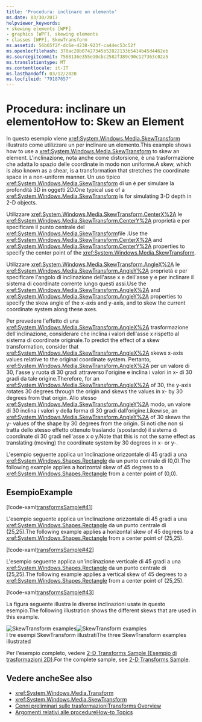 ```yaml
---
title: 'Procedura: inclinare un elemento'
ms.date: 03/30/2017
helpviewer_keywords:
- skewing elements [WPF]
- graphics [WPF], skewing elements
- classes [WPF], SkewTransform
ms.assetid: 56b65f2f-dc6e-4238-923f-ca44ec53c52f
ms.openlocfilehash: 370ac28b07427345b52822133b5414b45d4462eb
ms.sourcegitcommit: 7588136e355e10cbc2582f389c90c127363c02a5
ms.translationtype: MT
ms.contentlocale: it-IT
ms.lasthandoff: 03/12/2020
ms.locfileid: "79187657"
---
```

# <a name="how-to-skew-an-element"></a><span data-ttu-id="d7e5f-102">Procedura: inclinare un elemento</span><span class="sxs-lookup"><span data-stu-id="d7e5f-102">How to: Skew an Element</span></span>
<span data-ttu-id="d7e5f-103">In questo esempio viene <xref:System.Windows.Media.SkewTransform> illustrato come utilizzare un per inclinare un elemento.</span><span class="sxs-lookup"><span data-stu-id="d7e5f-103">This example shows how to use a <xref:System.Windows.Media.SkewTransform> to skew an element.</span></span> <span data-ttu-id="d7e5f-104">L'inclinazione, nota anche come distorsione, è una trasformazione che adatta lo spazio delle coordinate in modo non uniforme.</span><span class="sxs-lookup"><span data-stu-id="d7e5f-104">A skew, which is also known as a shear, is a transformation that stretches the coordinate space in a non-uniform manner.</span></span> <span data-ttu-id="d7e5f-105">Un uso tipico <xref:System.Windows.Media.SkewTransform> di un è per simulare la profondità 3D in oggetti 2D.</span><span class="sxs-lookup"><span data-stu-id="d7e5f-105">One typical use of a <xref:System.Windows.Media.SkewTransform> is for simulating 3-D depth in 2-D objects.</span></span>  
  
 <span data-ttu-id="d7e5f-106">Utilizzare <xref:System.Windows.Media.SkewTransform.CenterX%2A> le <xref:System.Windows.Media.SkewTransform.CenterY%2A> proprietà e per specificare il punto centrale del <xref:System.Windows.Media.SkewTransform>file .</span><span class="sxs-lookup"><span data-stu-id="d7e5f-106">Use the <xref:System.Windows.Media.SkewTransform.CenterX%2A> and <xref:System.Windows.Media.SkewTransform.CenterY%2A> properties to specify the center point of the <xref:System.Windows.Media.SkewTransform>.</span></span>  
  
 <span data-ttu-id="d7e5f-107">Utilizzare <xref:System.Windows.Media.SkewTransform.AngleX%2A> le <xref:System.Windows.Media.SkewTransform.AngleY%2A> proprietà e per specificare l'angolo di inclinazione dell'asse x e dell'asse y e per inclinare il sistema di coordinate corrente lungo questi assi.</span><span class="sxs-lookup"><span data-stu-id="d7e5f-107">Use the <xref:System.Windows.Media.SkewTransform.AngleX%2A> and <xref:System.Windows.Media.SkewTransform.AngleY%2A> properties to specify the skew angle of the x-axis and y-axis, and to skew the current coordinate system along these axes.</span></span>  
  
 <span data-ttu-id="d7e5f-108">Per prevedere l'effetto di una <xref:System.Windows.Media.SkewTransform.AngleX%2A> trasformazione dell'inclinazione, considerare che inclina i valori dell'asse x rispetto al sistema di coordinate originale.</span><span class="sxs-lookup"><span data-stu-id="d7e5f-108">To predict the effect of a skew transformation, consider that <xref:System.Windows.Media.SkewTransform.AngleX%2A> skews x-axis values relative to the original coordinate system.</span></span> <span data-ttu-id="d7e5f-109">Pertanto, <xref:System.Windows.Media.SkewTransform.AngleX%2A> per un valore di 30, l'asse y ruota di 30 gradi attraverso l'origine e inclina i valori in x- di 30 gradi da tale origine.</span><span class="sxs-lookup"><span data-stu-id="d7e5f-109">Therefore, for an <xref:System.Windows.Media.SkewTransform.AngleX%2A> of 30, the y-axis rotates 30 degrees through the origin and skews the values in x- by 30 degrees from that origin.</span></span> <span data-ttu-id="d7e5f-110">Allo stesso <xref:System.Windows.Media.SkewTransform.AngleY%2A> modo, un valore di 30 inclina i valori y della forma di 30 gradi dall'origine.</span><span class="sxs-lookup"><span data-stu-id="d7e5f-110">Likewise, an <xref:System.Windows.Media.SkewTransform.AngleY%2A> of 30 skews the y- values of the shape by 30 degrees from the origin.</span></span> <span data-ttu-id="d7e5f-111">Si noti che non si tratta dello stesso effetto ottenuto traslando (spostando) il sistema di coordinate di 30 gradi nell'asse x o y.</span><span class="sxs-lookup"><span data-stu-id="d7e5f-111">Note that this is not the same effect as translating (moving) the coordinate system by 30 degrees in x- or y-.</span></span>  
  
 <span data-ttu-id="d7e5f-112">L'esempio seguente applica un'inclinazione orizzontale di 45 gradi a una <xref:System.Windows.Shapes.Rectangle> da un punto centrale di (0,0).</span><span class="sxs-lookup"><span data-stu-id="d7e5f-112">The following example applies a horizontal skew of 45 degrees to a <xref:System.Windows.Shapes.Rectangle> from a center point of (0,0).</span></span>  
  
## <a name="example"></a><span data-ttu-id="d7e5f-113">Esempio</span><span class="sxs-lookup"><span data-stu-id="d7e5f-113">Example</span></span>  
 [!code-xaml[transformsSample#41](~/samples/snippets/csharp/VS_Snippets_Wpf/transformsSample/CS/SkewTransformExample.xaml#41)]  
  
 <span data-ttu-id="d7e5f-114">L'esempio seguente applica un'inclinazione orizzontale di 45 gradi a una <xref:System.Windows.Shapes.Rectangle> da un punto centrale di (25,25).</span><span class="sxs-lookup"><span data-stu-id="d7e5f-114">The following example applies a horizontal skew of 45 degrees to a <xref:System.Windows.Shapes.Rectangle> from a center point of (25,25).</span></span>  
  
 [!code-xaml[transformsSample#42](~/samples/snippets/csharp/VS_Snippets_Wpf/transformsSample/CS/SkewTransformExample.xaml#42)]  
  
 <span data-ttu-id="d7e5f-115">L'esempio seguente applica un'inclinazione verticale di 45 gradi a una <xref:System.Windows.Shapes.Rectangle> da un punto centrale di (25,25).</span><span class="sxs-lookup"><span data-stu-id="d7e5f-115">The following example applies a vertical skew of 45 degrees to a <xref:System.Windows.Shapes.Rectangle> from a center point of (25,25).</span></span>  
  
 [!code-xaml[transformsSample#43](~/samples/snippets/csharp/VS_Snippets_Wpf/transformsSample/CS/SkewTransformExample.xaml#43)]  
  
 <span data-ttu-id="d7e5f-116">La figura seguente illustra le diverse inclinazioni usate in questo esempio.</span><span class="sxs-lookup"><span data-stu-id="d7e5f-116">The following illustration shows the different skews that are used in this example.</span></span>  
  
 <span data-ttu-id="d7e5f-117">![SkewTransform examples](./media/img-wcpsdk-graphicsmm-skewtransformexample.gif "img_wcpsdk_graphicsmm_skewtransformexample")</span><span class="sxs-lookup"><span data-stu-id="d7e5f-117">![SkewTransform examples](./media/img-wcpsdk-graphicsmm-skewtransformexample.gif "img_wcpsdk_graphicsmm_skewtransformexample")</span></span>  
<span data-ttu-id="d7e5f-118">I tre esempi SkewTransform illustrati</span><span class="sxs-lookup"><span data-stu-id="d7e5f-118">The three SkewTransform examples illustrated</span></span>  
  
 <span data-ttu-id="d7e5f-119">Per l'esempio completo, vedere [2-D Transforms Sample (Esempio di trasformazioni 2D)](https://github.com/Microsoft/WPF-Samples/tree/master/Graphics/2DTransforms).</span><span class="sxs-lookup"><span data-stu-id="d7e5f-119">For the complete sample, see [2-D Transforms Sample](https://github.com/Microsoft/WPF-Samples/tree/master/Graphics/2DTransforms).</span></span>  
  
## <a name="see-also"></a><span data-ttu-id="d7e5f-120">Vedere anche</span><span class="sxs-lookup"><span data-stu-id="d7e5f-120">See also</span></span>

- <xref:System.Windows.Media.Transform>
- <xref:System.Windows.Media.SkewTransform>
- [<span data-ttu-id="d7e5f-121">Cenni preliminari sulle trasformazioni</span><span class="sxs-lookup"><span data-stu-id="d7e5f-121">Transforms Overview</span></span>](transforms-overview.md)
- [<span data-ttu-id="d7e5f-122">Argomenti relativi alle procedure</span><span class="sxs-lookup"><span data-stu-id="d7e5f-122">How-to Topics</span></span>](transformations-how-to-topics.md)
